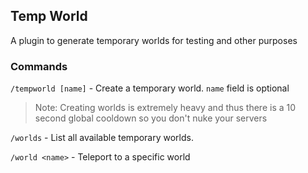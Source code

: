 ## Temp World
A plugin to generate temporary worlds for testing and other purposes

### Commands
`/tempworld [name]` - Create a temporary world. `name` field is optional
> Note: Creating worlds is extremely heavy and thus there is a 10 second global cooldown so you don't nuke your servers

`/worlds` - List all available temporary worlds.

`/world <name>` - Teleport to a specific world